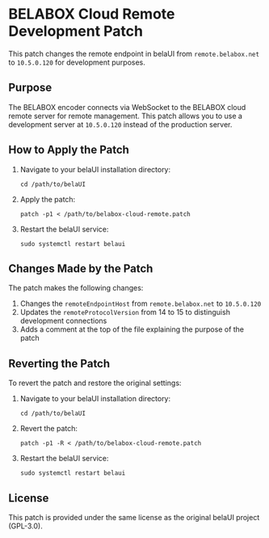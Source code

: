 # BELABOX Cloud Remote Development Patch

This patch changes the remote endpoint in belaUI from `remote.belabox.net` to `10.5.0.120` for development purposes.

## Purpose

The BELABOX encoder connects via WebSocket to the BELABOX cloud remote server for remote management. This patch allows you to use a development server at `10.5.0.120` instead of the production server.

## How to Apply the Patch

1. Navigate to your belaUI installation directory:
   ```
   cd /path/to/belaUI
   ```

2. Apply the patch:
   ```
   patch -p1 < /path/to/belabox-cloud-remote.patch
   ```

3. Restart the belaUI service:
   ```
   sudo systemctl restart belaui
   ```

## Changes Made by the Patch

The patch makes the following changes:

1. Changes the `remoteEndpointHost` from `remote.belabox.net` to `10.5.0.120`
2. Updates the `remoteProtocolVersion` from 14 to 15 to distinguish development connections
3. Adds a comment at the top of the file explaining the purpose of the patch

## Reverting the Patch

To revert the patch and restore the original settings:

1. Navigate to your belaUI installation directory:
   ```
   cd /path/to/belaUI
   ```

2. Revert the patch:
   ```
   patch -p1 -R < /path/to/belabox-cloud-remote.patch
   ```

3. Restart the belaUI service:
   ```
   sudo systemctl restart belaui
   ```

## License

This patch is provided under the same license as the original belaUI project (GPL-3.0).
